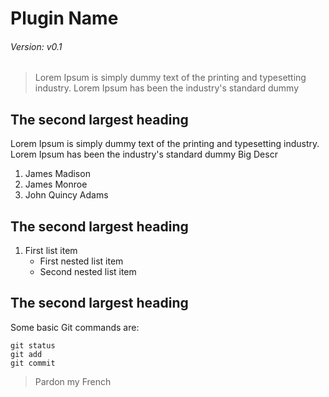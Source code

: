 # Plugin Name
###### Version: v0.1
> Lorem Ipsum is simply dummy text of the printing and typesetting industry. Lorem Ipsum has been the industry's standard dummy 

## The second largest heading
Lorem Ipsum is simply dummy text of the printing and typesetting industry. Lorem Ipsum has been the industry's standard dummy 
Big Descr
1. James Madison
2. James Monroe
3. John Quincy Adams


## The second largest heading
1. First list item
    - First nested list item
     - Second nested list item


## The second largest heading
Some basic Git commands are:
```
git status
git add
git commit
```


> Pardon my French